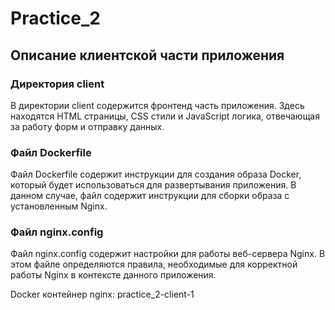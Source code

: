 # Practice_2

## Описание клиентской части приложения

### Директория client
В директории client содержится фронтенд часть приложения. Здесь находятся HTML страницы, CSS стили и JavaScript логика, отвечающая за работу форм и отправку данных.

### Файл Dockerfile
Файл Dockerfile содержит инструкции для создания образа Docker, который будет использоваться для развертывания приложения. В данном случае, файл содержит инструкции для сборки образа с установленным Nginx.

### Файл nginx.config
Файл nginx.config содержит настройки для работы веб-сервера Nginx. В этом файле определяются правила, необходимые для корректной работы Nginx в контексте данного приложения.

Docker контейнер nginx: practice_2-client-1
